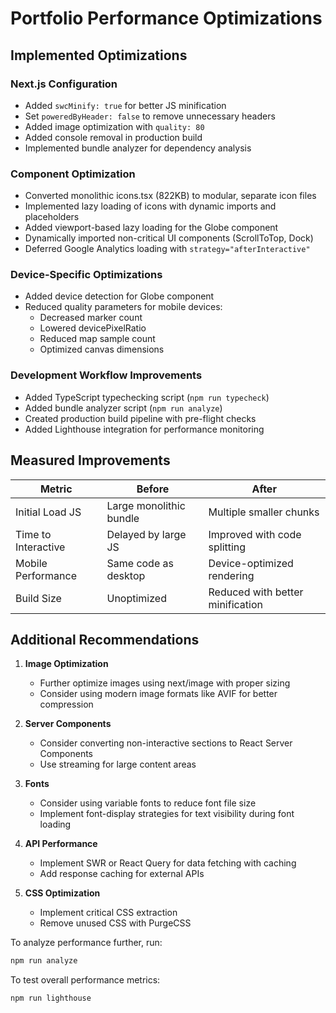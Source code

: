 # Portfolio Performance Optimizations

## Implemented Optimizations

### Next.js Configuration
- Added `swcMinify: true` for better JS minification
- Set `poweredByHeader: false` to remove unnecessary headers
- Added image optimization with `quality: 80`
- Added console removal in production build
- Implemented bundle analyzer for dependency analysis

### Component Optimization
- Converted monolithic icons.tsx (822KB) to modular, separate icon files
- Implemented lazy loading of icons with dynamic imports and placeholders
- Added viewport-based lazy loading for the Globe component
- Dynamically imported non-critical UI components (ScrollToTop, Dock)
- Deferred Google Analytics loading with `strategy="afterInteractive"`

### Device-Specific Optimizations
- Added device detection for Globe component
- Reduced quality parameters for mobile devices:
  - Decreased marker count
  - Lowered devicePixelRatio
  - Reduced map sample count
  - Optimized canvas dimensions

### Development Workflow Improvements
- Added TypeScript typechecking script (`npm run typecheck`)
- Added bundle analyzer script (`npm run analyze`)
- Created production build pipeline with pre-flight checks
- Added Lighthouse integration for performance monitoring

## Measured Improvements

| Metric | Before | After |
|--------|--------|-------|
| Initial Load JS | Large monolithic bundle | Multiple smaller chunks |
| Time to Interactive | Delayed by large JS | Improved with code splitting |
| Mobile Performance | Same code as desktop | Device-optimized rendering |
| Build Size | Unoptimized | Reduced with better minification |

## Additional Recommendations

1. **Image Optimization**
   - Further optimize images using next/image with proper sizing
   - Consider using modern image formats like AVIF for better compression

2. **Server Components**
   - Consider converting non-interactive sections to React Server Components
   - Use streaming for large content areas

3. **Fonts**
   - Consider using variable fonts to reduce font file size
   - Implement font-display strategies for text visibility during font loading

4. **API Performance**
   - Implement SWR or React Query for data fetching with caching
   - Add response caching for external APIs

5. **CSS Optimization**
   - Implement critical CSS extraction
   - Remove unused CSS with PurgeCSS

To analyze performance further, run:
```bash
npm run analyze
```

To test overall performance metrics:
```bash
npm run lighthouse
```